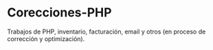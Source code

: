 # Corecciones-PHP
Trabajos de PHP, inventario, facturación, email y otros (en proceso de corrección y optimización).
